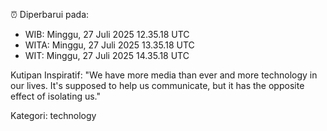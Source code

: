 ⏰ Diperbarui pada:
- WIB: Minggu, 27 Juli 2025 12.35.18 UTC
- WITA: Minggu, 27 Juli 2025 13.35.18 UTC
- WIT: Minggu, 27 Juli 2025 14.35.18 UTC

Kutipan Inspiratif:
"We have more media than ever and more technology in our lives. It's supposed to help us communicate, but it has the opposite effect of isolating us."


Kategori: technology

